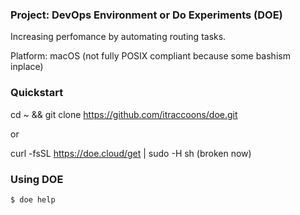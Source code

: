 ### Project: DevOps Environment or Do Experiments (DOE)

Increasing perfomance by automating routing tasks.

Platform: macOS
(not fully POSIX compliant because some bashism inplace)

### Quickstart

cd ~ && git clone https://github.com/itraccoons/doe.git

or

curl -fsSL https://doe.cloud/get | sudo -H sh (broken now)


### Using DOE
    $ doe help
